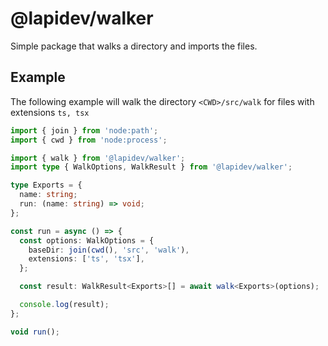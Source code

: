 # @lapidev/walker

Simple package that walks a directory and imports the files.

## Example

The following example will walk the directory `<CWD>/src/walk` for files with extensions `ts, tsx`

```ts
import { join } from 'node:path';
import { cwd } from 'node:process';

import { walk } from '@lapidev/walker';
import type { WalkOptions, WalkResult } from '@lapidev/walker';

type Exports = {
  name: string;
  run: (name: string) => void;
};

const run = async () => {
  const options: WalkOptions = {
    baseDir: join(cwd(), 'src', 'walk'),
    extensions: ['ts', 'tsx'],
  };

  const result: WalkResult<Exports>[] = await walk<Exports>(options);

  console.log(result);
};

void run();
```
